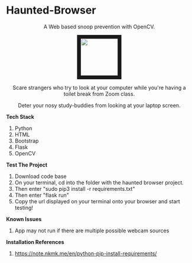 # Haunted-Browser
<p align="center">
    A Web based snoop prevention with OpenCV.
</p>


<p align="center">
<img src="https://cdn.shopify.com/s/files/1/1061/1924/files/Ghost_Emoji.png?8026536574188759287" width="100" height="100" border="10"/>
</p>

<p align="center">
    Scare strangers who try to look at your computer while you're having a toilet break from Zoom class. 
</p>

<p align="center">
    Deter your nosy study-buddies from looking at your laptop screen.
</p>






**Tech Stack**

1. Python
2. HTML
3. Bootstrap
4. Flask
5. OpenCV


**Test The Project**
1. Download code base
2. On your terminal, cd into the folder with the haunted browser project.
3. Then enter "sudo pip3 install -r requirements.txt"
4. Then enter "flask run"
5. Copy the url displayed on your terminal onto your browser and start testing!


**Known Issues**
1. App may not run if there are multiple possible webcam sources



**Installation References**
1. https://note.nkmk.me/en/python-pip-install-requirements/
